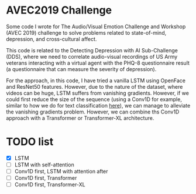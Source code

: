 # AVEC2019 Challenge

Some code I wrote for The Audio/Visual Emotion Challenge and Workshop (AVEC 2019) challenge to solve problems related to state-of-mind, depression, and cross-cultural affect.

This code is related to the Detecting Depression with AI Sub-Challenge (DDS), where we need to correlate audio-visual recordings of US Army veterans interacting with a virtual agent with the PHQ-8 questionnaire result (a questionnaire that can measure the severity of depression).

For the approach, in this code, I have tried a vanilla LSTM using OpenFace and ResNet50 features. However, due to the nature of the dataset, where videos can be huge, LSTM suffers from vanishing gradients. However, if we could first reduce the size of the sequence (using a Conv1D for example, similar to how we do for text classification [here](https://www.aclweb.org/anthology/D14-1181)), we can manage to alleviate the vanishing gradients problem. However, we can combine ths Conv1D approach with a Transformer or Transformer-XL architecture.

# TODO list

- [x] LSTM
- [ ] LSTM with self-attention
- [ ] Conv1D first, LSTM with attention after
- [ ] Conv1D first, Transformer
- [ ] Conv1D first, Transformer-XL
